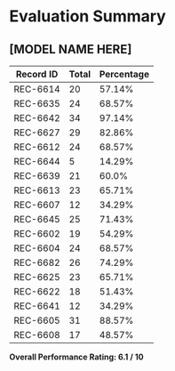 # Evaluation Summary

## [MODEL NAME HERE]

| Record ID | Total | Percentage |
|-----------|-------|-------------|
| REC-6614 | 20 | 57.14% |
| REC-6635 | 24 | 68.57% |
| REC-6642 | 34 | 97.14% |
| REC-6627 | 29 | 82.86% |
| REC-6612 | 24 | 68.57% |
| REC-6644 | 5 | 14.29% |
| REC-6639 | 21 | 60.0% |
| REC-6613 | 23 | 65.71% |
| REC-6607 | 12 | 34.29% |
| REC-6645 | 25 | 71.43% |
| REC-6602 | 19 | 54.29% |
| REC-6604 | 24 | 68.57% |
| REC-6682 | 26 | 74.29% |
| REC-6625 | 23 | 65.71% |
| REC-6622 | 18 | 51.43% |
| REC-6641 | 12 | 34.29% |
| REC-6605 | 31 | 88.57% |
| REC-6608 | 17 | 48.57% |

**Overall Performance Rating: 6.1 / 10**
